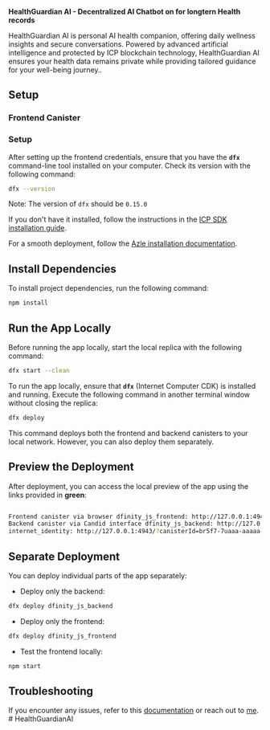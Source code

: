  **HealthGuardian AI - Decentralized AI Chatbot on for longtern Health records**

HealthGuardian AI is personal AI health companion, offering daily wellness insights and secure conversations. Powered by advanced artificial intelligence and protected by ICP blockchain technology, HealthGuardian AI ensures your health data remains private while providing tailored guidance for your well-being journey..

## **Setup**

### **Frontend Canister**

### Setup

After setting up the frontend credentials, ensure that you have the **`dfx`** command-line tool installed on your computer. Check its version with the following command:

```bash
dfx --version

```

Note: The version of `dfx` should be `0.15.0`

If you don't have it installed, follow the instructions in the [ICP SDK installation guide](https://internetcomputer.org/docs/current/developer-docs/setup/install#installing-the-ic-sdk-1).

For a smooth deployment, follow the [Azle installation documentation](https://demergent-labs.github.io/azle/installation.html#build-dependencies).

## **Install Dependencies**

To install project dependencies, run the following command:

```bash
npm install
```

## **Run the App Locally**

Before running the app locally, start the local replica with the following command:

```sh
dfx start --clean
```

To run the app locally, ensure that **`dfx`** (Internet Computer CDK) is installed and running. Execute the following command in another terminal window without closing the replica:

```sh
dfx deploy

```

This command deploys both the frontend and backend canisters to your local network. However, you can also deploy them separately.

## **Preview the Deployment**

After deployment, you can access the local preview of the app using the links provided in **green**:

```bash

Frontend canister via browser dfinity_js_frontend: http://127.0.0.1:4943/?canisterId=bd3sg-teaaa-aaaaa-qaaba-cai
Backend canister via Candid interface dfinity_js_backend: http://127.0.0.1:4943/?canisterId=br5f7-7uaaa-aaaaa-qaaca-cai&id=bkyz2-fmaaa-aaaaa-qaaaq-cai
internet_identity: http://127.0.0.1:4943/?canisterId=br5f7-7uaaa-aaaaa-qaaca-cai&id=be2us-64aaa-aaaaa-qaabq-cai

```

## **Separate Deployment**

You can deploy individual parts of the app separately:

- Deploy only the backend:

```sh
dfx deploy dfinity_js_backend
```

- Deploy only the frontend:

```sh
dfx deploy dfinity_js_frontend

```

- Test the frontend locally:

```sh
npm start
```

## **Troubleshooting**

If you encounter any issues, refer to this [documentation](https://demergent-labs.github.io/azle/deployment.html#common-deployment-issues) or reach out to [me](https://github.com/Jonath-z).
#   H e a l t h G u a r d i a n A I 
 
 
